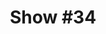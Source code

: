 ---
title: 'Show #34'
pubDate: 2025-04-18
description: 'tell the truth it really helped you'
spinitron: ''
spotify: https://open.spotify.com/embed/playlist/7mOXwAJgtusLjCZyoQRRh2
tags:
  - moz
  - mereba
  - mali
---